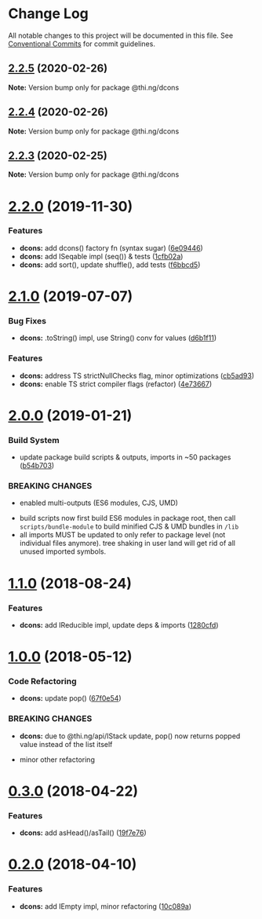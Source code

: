 # Change Log

All notable changes to this project will be documented in this file.
See [Conventional Commits](https://conventionalcommits.org) for commit guidelines.

## [2.2.5](https://github.com/thi-ng/umbrella/compare/@thi.ng/dcons@2.2.4...@thi.ng/dcons@2.2.5) (2020-02-26)

**Note:** Version bump only for package @thi.ng/dcons





## [2.2.4](https://github.com/thi-ng/umbrella/compare/@thi.ng/dcons@2.2.3...@thi.ng/dcons@2.2.4) (2020-02-26)

**Note:** Version bump only for package @thi.ng/dcons





## [2.2.3](https://github.com/thi-ng/umbrella/compare/@thi.ng/dcons@2.2.2...@thi.ng/dcons@2.2.3) (2020-02-25)

**Note:** Version bump only for package @thi.ng/dcons





# [2.2.0](https://github.com/thi-ng/umbrella/compare/@thi.ng/dcons@2.1.6...@thi.ng/dcons@2.2.0) (2019-11-30)

### Features

* **dcons:** add dcons() factory fn (syntax sugar) ([6e09446](https://github.com/thi-ng/umbrella/commit/6e0944661d92effea2b117d09a5b24facd61fc42))
* **dcons:** add ISeqable impl (seq()) & tests ([1cfb02a](https://github.com/thi-ng/umbrella/commit/1cfb02a828db3670a745e7d4e30867614f594881))
* **dcons:** add sort(), update shuffle(), add tests ([f6bbcd5](https://github.com/thi-ng/umbrella/commit/f6bbcd57a04cf71389eb8045773275748ef0c50c))

# [2.1.0](https://github.com/thi-ng/umbrella/compare/@thi.ng/dcons@2.0.19...@thi.ng/dcons@2.1.0) (2019-07-07)

### Bug Fixes

* **dcons:** .toString() impl, use String() conv for values ([d6b1f11](https://github.com/thi-ng/umbrella/commit/d6b1f11))

### Features

* **dcons:** address TS strictNullChecks flag, minor optimizations ([cb5ad93](https://github.com/thi-ng/umbrella/commit/cb5ad93))
* **dcons:** enable TS strict compiler flags (refactor) ([4e73667](https://github.com/thi-ng/umbrella/commit/4e73667))

# [2.0.0](https://github.com/thi-ng/umbrella/compare/@thi.ng/dcons@1.1.23...@thi.ng/dcons@2.0.0) (2019-01-21)

### Build System

* update package build scripts & outputs, imports in ~50 packages ([b54b703](https://github.com/thi-ng/umbrella/commit/b54b703))

### BREAKING CHANGES

* enabled multi-outputs (ES6 modules, CJS, UMD)

- build scripts now first build ES6 modules in package root, then call
  `scripts/bundle-module` to build minified CJS & UMD bundles in `/lib`
- all imports MUST be updated to only refer to package level
  (not individual files anymore). tree shaking in user land will get rid of
  all unused imported symbols.

<a name="1.1.0"></a>
# [1.1.0](https://github.com/thi-ng/umbrella/compare/@thi.ng/dcons@1.0.7...@thi.ng/dcons@1.1.0) (2018-08-24)

### Features

* **dcons:** add IReducible impl, update deps & imports ([1280cfd](https://github.com/thi-ng/umbrella/commit/1280cfd))

<a name="1.0.0"></a>
# [1.0.0](https://github.com/thi-ng/umbrella/compare/@thi.ng/dcons@0.3.6...@thi.ng/dcons@1.0.0) (2018-05-12)

### Code Refactoring

* **dcons:** update pop() ([67f0e54](https://github.com/thi-ng/umbrella/commit/67f0e54))

### BREAKING CHANGES

* **dcons:** due to @thi.ng/api/IStack update, pop() now returns
popped value instead of the list itself

- minor other refactoring

<a name="0.3.0"></a>
# [0.3.0](https://github.com/thi-ng/umbrella/compare/@thi.ng/dcons@0.2.0...@thi.ng/dcons@0.3.0) (2018-04-22)

### Features

* **dcons:** add asHead()/asTail() ([19f7e76](https://github.com/thi-ng/umbrella/commit/19f7e76))

<a name="0.2.0"></a>
# [0.2.0](https://github.com/thi-ng/umbrella/compare/@thi.ng/dcons@0.1.19...@thi.ng/dcons@0.2.0) (2018-04-10)

### Features

* **dcons:** add IEmpty impl, minor refactoring ([10c089a](https://github.com/thi-ng/umbrella/commit/10c089a))

